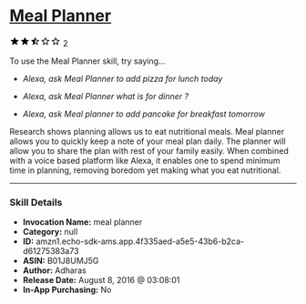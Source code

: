 # [Meal Planner](http://alexa.amazon.com/#skills/amzn1.echo-sdk-ams.app.4f335aed-a5e5-43b6-b2ca-d61275383a73)
![2.5 stars](../../images/ic_star_black_18dp_1x.png)![2.5 stars](../../images/ic_star_black_18dp_1x.png)![2.5 stars](../../images/ic_star_half_black_18dp_1x.png)![2.5 stars](../../images/ic_star_border_black_18dp_1x.png)![2.5 stars](../../images/ic_star_border_black_18dp_1x.png) 2

To use the Meal Planner skill, try saying...

* *Alexa, ask Meal Planner to add pizza for lunch today*

* *Alexa, ask Meal Planner what is for dinner ?*

* *Alexa, ask Meal planner to add pancake for breakfast tomorrow*

Research shows planning allows us to eat nutritional meals. Meal planner allows you to quickly keep a note of your meal plan daily. The planner will allow you to share the plan with rest of your family easily. When combined with a voice based platform like Alexa, it enables one to spend minimum time in planning, removing boredom yet making what you eat nutritional.

***

### Skill Details

* **Invocation Name:** meal planner
* **Category:** null
* **ID:** amzn1.echo-sdk-ams.app.4f335aed-a5e5-43b6-b2ca-d61275383a73
* **ASIN:** B01J8UMJ5G
* **Author:** Adharas
* **Release Date:** August 8, 2016 @ 03:08:01
* **In-App Purchasing:** No
